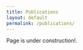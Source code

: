 ```yaml
---
title: Publications
layout: default
permalink: /publications/
---
```

<div>
<p> Page is under construction!. </p>
</div>